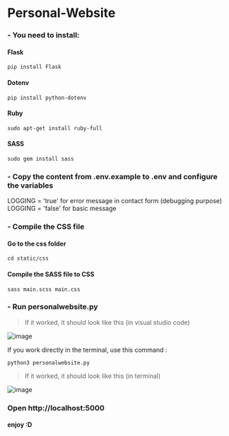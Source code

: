 # Personal-Website

### - You need to install:
#### Flask

```
pip install Flask
```

#### Dotenv
```
pip install python-dotenv
```

#### Ruby 
```
sudo apt-get install ruby-full
```

#### SASS
```
sudo gem install sass
```

### - Copy the content from .env.example to .env and configure the variables
LOGGING = 'true' for error message in contact form (debugging purpose)     
LOGGING = 'false' for basic message     

### - Compile the CSS file 

#### Go to the css folder

```
cd static/css
```

#### Compile the SASS file to CSS
```
sass main.scss main.css
```

### - Run personalwebsite.py

> If it worked, it should look like this (in visual studio code)

![image](https://user-images.githubusercontent.com/71257603/223697338-1e005930-d089-4bb6-9838-9193517312a9.png)

If you work directly in the terminal, use this command : 

```
python3 personalwebsite.py
```
> If it worked, it should look like this (in terminal)

![image](https://user-images.githubusercontent.com/71257603/223698870-ac72cf54-3415-456e-b2c9-cf8672ba81e6.png)

### Open http://localhost:5000

#### enjoy :D
